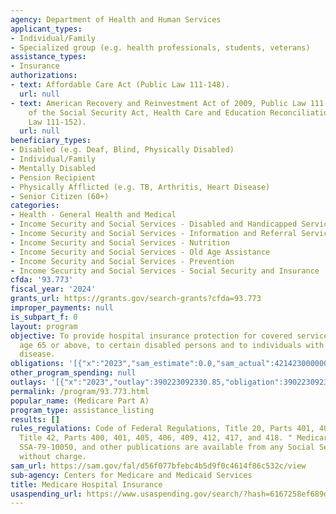 ```yaml
---
agency: Department of Health and Human Services
applicant_types:
- Individual/Family
- Specialized group (e.g. health professionals, students, veterans)
assistance_types:
- Insurance
authorizations:
- text: Affordable Care Act (Public Law 111-148).
  url: null
- text: American Recovery and Reinvestment Act of 2009, Public Law 111-5, Title XVIII
    of the Social Security Act, Health Care and Education Reconciliation Act (Public
    Law 111-152).
  url: null
beneficiary_types:
- Disabled (e.g. Deaf, Blind, Physically Disabled)
- Individual/Family
- Mentally Disabled
- Pension Recipient
- Physically Afflicted (e.g. TB, Arthritis, Heart Disease)
- Senior Citizen (60+)
categories:
- Health - General Health and Medical
- Income Security and Social Services - Disabled and Handicapped Services
- Income Security and Social Services - Information and Referral Services
- Income Security and Social Services - Nutrition
- Income Security and Social Services - Old Age Assistance
- Income Security and Social Services - Prevention
- Income Security and Social Services - Social Security and Insurance
cfda: '93.773'
fiscal_year: '2024'
grants_url: https://grants.gov/search-grants?cfda=93.773
improper_payments: null
is_subpart_f: 0
layout: program
objective: To provide hospital insurance protection for covered services to persons
  age 65 or above, to certain disabled persons and to individuals with chronic renal
  disease.
obligations: '[{"x":"2023","sam_estimate":0.0,"sam_actual":421423000000.0,"usa_spending_actual":390223092330.85},{"x":"2024","sam_estimate":0.0,"sam_actual":388834000000.0,"usa_spending_actual":402305290116.11},{"x":"2025","sam_estimate":0.0,"sam_actual":435243000000.0,"usa_spending_actual":243103600910.98}]'
other_program_spending: null
outlays: '[{"x":"2023","outlay":390223092330.85,"obligation":390223092330.85},{"x":"2024","outlay":402305290116.1,"obligation":402305290116.11},{"x":"2025","outlay":243103600910.21,"obligation":243103600910.98}]'
permalink: /program/93.773.html
popular_name: (Medicare Part A)
program_type: assistance_listing
results: []
rules_regulations: Code of Federal Regulations, Title 20, Parts 401, 405 and 422;
  Title 42, Parts 400, 401, 405, 406, 409, 412, 417, and 418. " Medicare and You,"
  SSA-79-10050, and other publications are available from any Social Security Office
  without charge.
sam_url: https://sam.gov/fal/d56f077bfebc4b5d9f0c4614f86c532c/view
sub-agency: Centers for Medicare and Medicaid Services
title: Medicare Hospital Insurance
usaspending_url: https://www.usaspending.gov/search/?hash=6167258ef689da8eab05b03f7c98ec81
---
```

